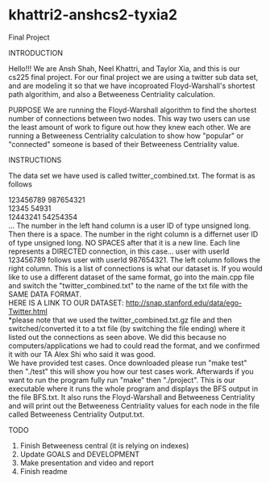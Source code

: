 # khattri2-anshcs2-tyxia2
Final Project

INTRODUCTION

Hello!!! We are Ansh Shah, Neel Khattri, and Taylor Xia, and this is our cs225 final project. For our final project we are using a twitter sub data set, and are modeling it so that we have incoproated Floyd-Warshall's shortest path algorithim, and also a Betweeness Centriality calculation. 

PURPOSE
We are running the Floyd-Warshall algorithm to find the shortest number of connections between two nodes. This way two users can use the least amount of work to figure out how they knew each other. We are running a Betweeness Centriality calculation to show how "popular" or "connected" someone is based of their Betweeness Centriality value.

INSTRUCTIONS

The data set we have used is called twitter_combined.txt. The format is as follows

123456789 987654321 <br />
12345 54931 <br />
12443241 54254354 <br />
...
The number in the left hand column is a user ID of type unsigned long. Then there is a space. The number in the right column is a differnet user ID of type unsigned long. NO SPACES after that it is a new line. Each line represents a DIRECTED connection, in this case... user with userId 123456789 follows user with userId 987654321. The left column follows the right column. This is a list of connections is what our dataset is. If you would like to use a different dataset of the same format, go into the main.cpp file and switch the "twitter_combined.txt" to the name of the txt file with the SAME DATA FORMAT.
<br />
HERE IS A LINK TO OUR DATASET: http://snap.stanford.edu/data/ego-Twitter.html<br />
*please note that we used the twitter_combined.txt.gz file and then switched/converted it to a txt file (by switching the file ending) where it listed out the connections as seen above. We did this because no computers/applications we had to could read the format, and we confirmed it with our TA Alex Shi who said it was good.
<br />
We have provided test cases. Once downloaded please run "make test" then "./test" this will show you how our test cases work. Afterwards if you want to run the program fully run "make" then "./project". This is our executable where it runs the whole program and displays the BFS output in the file BFS.txt. It also runs the Floyd-Warshall and Betweeness Centriality and will print out the Betweeness Centriality values for each node in the file called Betweeness Centriality Output.txt. 


TODO

1) Finish Betweeness central (it is relying on indexes)
2) Update GOALS and DEVELOPMENT
3) Make presentation and video and report
4) Finish readme